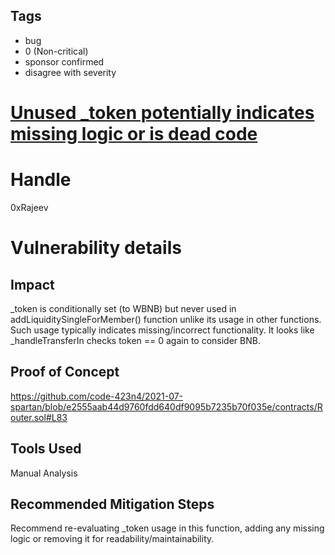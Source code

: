 ## Tags

- bug
- 0 (Non-critical)
- sponsor confirmed
- disagree with severity

# [Unused _token potentially indicates missing logic or is dead code](https://github.com/code-423n4/2021-07-spartan-findings/issues/128) 

# Handle

0xRajeev


# Vulnerability details

## Impact

_token is conditionally set (to WBNB) but never used in addLiquiditySingleForMember() function unlike its usage in other functions. Such usage typically indicates missing/incorrect functionality. It looks like _handleTransferIn checks token == 0 again to consider BNB.

## Proof of Concept

https://github.com/code-423n4/2021-07-spartan/blob/e2555aab44d9760fdd640df9095b7235b70f035e/contracts/Router.sol#L83

## Tools Used

Manual Analysis

## Recommended Mitigation Steps

Recommend re-evaluating _token usage in this function, adding any missing logic or removing it for readability/maintainability.

